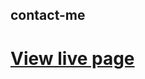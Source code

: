 <h2>contact-me<h2>
<h1><a href="https://ashikurrahmanbhuiyan.github.io/contact-me/contact-me.html"> View live page</a><h1>

